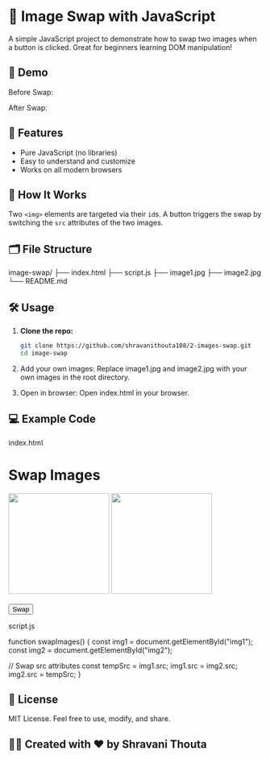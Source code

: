 # 🔄 Image Swap with JavaScript

A simple JavaScript project to demonstrate how to swap two images when a button is clicked. Great for beginners learning DOM manipulation!

## 📸 Demo

Before Swap:

After Swap:

## 🚀 Features

- Pure JavaScript (no libraries)
- Easy to understand and customize
- Works on all modern browsers

## 🧩 How It Works

Two `<img>` elements are targeted via their `id`s. A button triggers the swap by switching the `src` attributes of the two images.

## 🗂️ File Structure

image-swap/ ├── index.html ├── script.js ├── image1.jpg ├── image2.jpg └── README.md

## 🛠️ Usage

1. **Clone the repo:**
   ```bash
   git clone https://github.com/shravanithouta108/2-images-swap.git
   cd image-swap

2. Add your own images: Replace image1.jpg and image2.jpg with your own images in the root directory.


3. Open in browser: Open index.html in your browser.



## 💻 Example Code

index.html

<!DOCTYPE html>
<html lang="en">
<head>
  <meta charset="UTF-8">
  <title>Image Swap</title>
</head>
<body>
  <h1>Swap Images</h1>
  <img id="img1" src="image1.jpg" width="200">
  <img id="img2" src="image2.jpg" width="200">
  <br><br>
  <button onclick="swapImages()">Swap</button>

  <script src="script.js"></script>
</body>
</html>

script.js

function swapImages() {
  const img1 = document.getElementById("img1");
  const img2 = document.getElementById("img2");

  // Swap src attributes
  const tempSrc = img1.src;
  img1.src = img2.src;
  img2.src = tempSrc;
}

## 📄 License

MIT License. Feel free to use, modify, and share.

## 👨‍💻 Created with ❤️ by Shravani Thouta 

